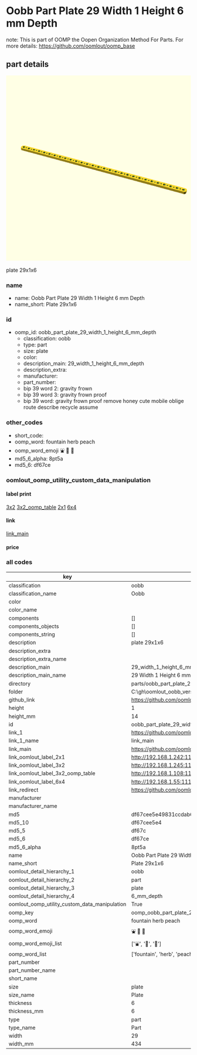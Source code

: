 # Oobb Part Plate 29 Width 1 Height 6 mm Depth  

note: This is part of OOMP the Oopen Organization Method For Parts. For more details: https://github.com/oomlout/oomp_base

##  part details
  

[![](3dpr.png)](3dpr.png)

plate 29x1x6



### name
* name: Oobb Part Plate 29 Width 1 Height 6 mm Depth
* name_short: Plate 29x1x6 
### id
* oomp_id: oobb_part_plate_29_width_1_height_6_mm_depth
  * classification: oobb
  * type: part
  * size: plate
  * color: 
  * description_main: 29_width_1_height_6_mm_depth
  * description_extra: 
  * manufacturer: 
  * part_number: 
  * bip 39 word 2: gravity frown
  * bip 39 word 3: gravity frown proof
  * bip 39 word: gravity frown proof remove honey cute mobile oblige route describe recycle assume

### other_codes
* short_code: 
* oomp_word: fountain herb peach
* oomp_word_emoji :fountain: :herb: :peach:
* md5_6_alpha: 8pt5a
* md5_6: df67ce






### oomlout_oomp_utility_custom_data_manipulation
#### label print
[3x2](http://192.168.1.245:1112/?label=oomp%208pt5a)
[3x2_oomp_table](http://192.168.1.108:1112/?label=oomp%208pt5a)
[2x1](http://192.168.1.242:1112/?label=oomp%208pt5a)
[6x4](http://192.168.1.55:1112/?label=oomp%208pt5a)    

#### link

[link_main](https://github.com/oomlout/oomlout_oobb_version_4_generated_parts/tree/main/navigation_oomp/oobb/part/plate/29_width_1_height_6_mm_depth/part)                              

#### price







### all codes 
| key | value |  
| --- | --- |  
| classification | oobb |  
| classification_name | Oobb |  
| color |  |  
| color_name |  |  
| components | [] |  
| components_objects | [] |  
| components_string | [] |  
| description | plate 29x1x6 |  
| description_extra |  |  
| description_extra_name |  |  
| description_main | 29_width_1_height_6_mm_depth |  
| description_main_name | 29 Width 1 Height 6 mm Depth |  
| directory | parts/oobb_part_plate_29_width_1_height_6_mm_depth |  
| folder | C:\gh\oomlout_oobb_version_4_generated_parts\parts\oobb_part_plate_29_width_1_height_6_mm_depth |  
| github_link | https://github.com/oomlout/oomlout_oomp_part_src/tree/main/parts/oobb_part_plate_29_width_1_height_6_mm_depth |  
| height | 1 |  
| height_mm | 14 |  
| id | oobb_part_plate_29_width_1_height_6_mm_depth |  
| link_1 | https://github.com/oomlout/oomlout_oobb_version_4_generated_parts/tree/main/navigation_oomp/oobb/part/plate/29_width_1_height_6_mm_depth/part |  
| link_1_name | link_main |  
| link_main | https://github.com/oomlout/oomlout_oobb_version_4_generated_parts/tree/main/navigation_oomp/oobb/part/plate/29_width_1_height_6_mm_depth/part |  
| link_oomlout_label_2x1 | http://192.168.1.242:1112/?label=oomp%208pt5a |  
| link_oomlout_label_3x2 | http://192.168.1.245:1112/?label=oomp%208pt5a |  
| link_oomlout_label_3x2_oomp_table | http://192.168.1.108:1112/?label=oomp%208pt5a |  
| link_oomlout_label_6x4 | http://192.168.1.55:1112/?label=oomp%208pt5a |  
| link_redirect | https://github.com/oomlout/oomlout_oobb_version_4_generated_parts/tree/main/parts/oobb_plate_29_01_06 |  
| manufacturer |  |  
| manufacturer_name |  |  
| md5 | df67cee5e49831ccdab69b5f58976330 |  
| md5_10 | df67cee5e4 |  
| md5_5 | df67c |  
| md5_6 | df67ce |  
| md5_6_alpha | 8pt5a |  
| name | Oobb Part Plate 29 Width 1 Height 6 mm Depth |  
| name_short | Plate 29x1x6  |  
| oomlout_detail_hierarchy_1 | oobb |  
| oomlout_detail_hierarchy_2 | part |  
| oomlout_detail_hierarchy_3 | plate |  
| oomlout_detail_hierarchy_4 | 6_mm_depth |  
| oomlout_oomp_utility_custom_data_manipulation | True |  
| oomp_key | oomp_oobb_part_plate_29_width_1_height_6_mm_depth |  
| oomp_word | fountain herb peach |  
| oomp_word_emoji | :fountain: :herb: :peach: |  
| oomp_word_emoji_list | [':fountain:', ':herb:', ':peach:'] |  
| oomp_word_list | ['fountain', 'herb', 'peach'] |  
| part_number |  |  
| part_number_name |  |  
| short_name |  |  
| size | plate |  
| size_name | Plate |  
| thickness | 6 |  
| thickness_mm | 6 |  
| type | part |  
| type_name | Part |  
| width | 29 |  
| width_mm | 434 |  
